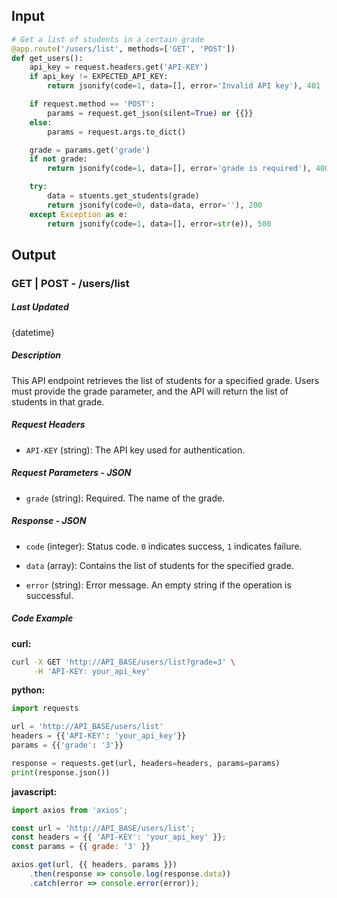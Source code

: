 ## Input

```python
# Get a list of students in a certain grade
@app.route('/users/list', methods=['GET', 'POST'])
def get_users():
    api_key = request.headers.get('API-KEY')
    if api_key != EXPECTED_API_KEY:
        return jsonify(code=1, data=[], error='Invalid API key'), 401

    if request.method == 'POST':
        params = request.get_json(silent=True) or {{}}
    else: 
        params = request.args.to_dict()

    grade = params.get('grade')
    if not grade:
        return jsonify(code=1, data=[], error='grade is required'), 400

    try:
        data = stuents.get_students(grade)
        return jsonify(code=0, data=data, error=''), 200
    except Exception as e:
        return jsonify(code=1, data=[], error=str(e)), 500
```

## Output

### GET | POST - /users/list

##### Last Updated

{datetime}

##### Description

This API endpoint retrieves the list of students for a specified grade. Users must provide the grade parameter, and the API will return the list of students in that grade.

##### Request Headers

- `API-KEY` (string): The API key used for authentication.

##### Request Parameters - JSON

- `grade` (string): Required. The name of the grade.

##### Response - JSON

- `code` (integer): Status code. `0` indicates success, `1` indicates failure.

- `data` (array): Contains the list of students for the specified grade.

- `error` (string): Error message. An empty string if the operation is successful.

##### Code Example 

**curl:**

```bash
curl -X GET 'http://API_BASE/users/list?grade=3' \
     -H 'API-KEY: your_api_key'
```

**python:**

```python
import requests

url = 'http://API_BASE/users/list'
headers = {{'API-KEY': 'your_api_key'}}
params = {{'grade': '3'}}

response = requests.get(url, headers=headers, params=params)
print(response.json())
```

**javascript:**

```javascript
import axios from 'axios';

const url = 'http://API_BASE/users/list';
const headers = {{ 'API-KEY': 'your_api_key' }};
const params = {{ grade: '3' }}

axios.get(url, {{ headers, params }})
    .then(response => console.log(response.data))
    .catch(error => console.error(error));
```

